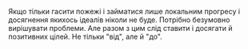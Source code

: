Якщо тільки гасити пожежі і займатися лише локальним прогресу і досягнення якихось ідеалів ніколи не буде. Потрібно безумовно вирішувати проблеми. Але разом з цим слід ставити і досягати й позитивних цілей. Не тільки "від", але й "до". 